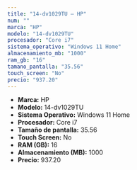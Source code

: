 ```yaml
---
title: "14-dv1029TU — HP"
num: ""
marca: "HP"
modelo: "14-dv1029TU"
procesador: "Core i7"
sistema_operativo: "Windows 11 Home"
almacenamiento_mb: "1000"
ram_gb: "16"
tamano_pantalla: "35.56"
touch_screen: "No"
precio: "937.20"
---
```

<ul>
<li><strong>Marca:</strong> HP</li>
<li><strong>Modelo:</strong> 14-dv1029TU</li>
<li><strong>Sistema Operativo:</strong> Windows 11 Home</li>
<li><strong>Procesador:</strong> Core i7 </li>
<li><strong>Tamaño de pantalla:</strong> 35.56</li>
<li><strong>Touch Screen:</strong> No</li>
<li><strong>RAM (GB):</strong> 16</li>
<li><strong>Almacenamiento (MB):</strong> 1000</li>
<li><strong>Precio:</strong> 937.20</li>
</ul>